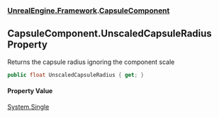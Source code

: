 ### [UnrealEngine.Framework](./UnrealEngine-Framework.md 'UnrealEngine.Framework').[CapsuleComponent](./UnrealEngine-Framework-CapsuleComponent.md 'UnrealEngine.Framework.CapsuleComponent')
## CapsuleComponent.UnscaledCapsuleRadius Property
Returns the capsule radius ignoring the component scale  
```csharp
public float UnscaledCapsuleRadius { get; }
```
#### Property Value
[System.Single](https://docs.microsoft.com/en-us/dotnet/api/System.Single 'System.Single')  
